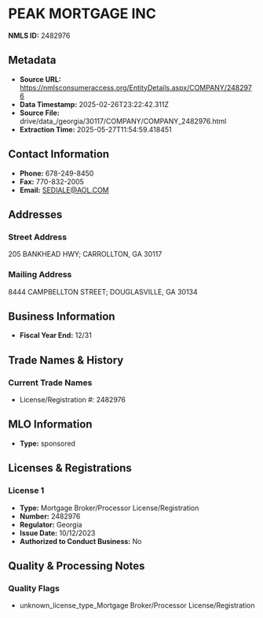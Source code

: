 # PEAK MORTGAGE INC

**NMLS ID:** 2482976

## Metadata
- **Source URL:** https://nmlsconsumeraccess.org/EntityDetails.aspx/COMPANY/2482976
- **Data Timestamp:** 2025-02-26T23:22:42.311Z
- **Source File:** drive/data_/georgia/30117/COMPANY/COMPANY_2482976.html
- **Extraction Time:** 2025-05-27T11:54:59.418451

## Contact Information
- **Phone:** 678-249-8450
- **Fax:** 770-832-2005
- **Email:** SEDIALE@AOL.COM

## Addresses
### Street Address
205 BANKHEAD HWY; CARROLLTON, GA 30117

### Mailing Address
8444 CAMPBELLTON STREET; DOUGLASVILLE, GA 30134

## Business Information
- **Fiscal Year End:** 12/31

## Trade Names & History
### Current Trade Names
- License/Registration #: 2482976

## MLO Information
- **Type:** sponsored

## Licenses & Registrations

### License 1
- **Type:** Mortgage Broker/Processor License/Registration
- **Number:** 2482976
- **Regulator:** Georgia
- **Issue Date:** 10/12/2023
- **Authorized to Conduct Business:** No

## Quality & Processing Notes
### Quality Flags
- unknown_license_type_Mortgage Broker/Processor License/Registration
